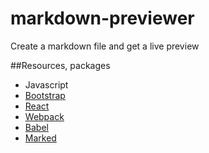# markdown-previewer
Create a markdown file and get a live preview

##Resources, packages
- Javascript
- [Bootstrap](http://getbootstrap.com/)
- [React](https://facebook.github.io/react/)
- [Webpack](https://webpack.github.io/)
- [Babel](https://babeljs.io/)
- [Marked](https://github.com/chjj/marked)